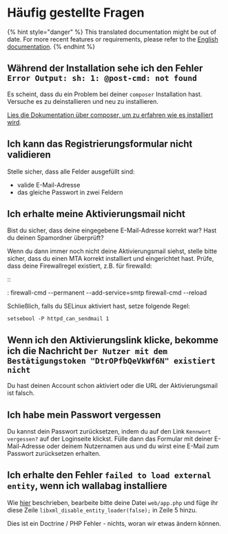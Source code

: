 Häufig gestellte Fragen
=======================

{% hint style="danger" %}
This translated documentation might be out of date. For more recent features or requirements, please refer to the [English documentation](https://doc.wallabag.org/en/).
{% endhint %}

Während der Installation sehe ich den Fehler `Error Output: sh: 1: @post-cmd: not found`
----------------------------------------------------------------------------------------

Es scheint, dass du ein Problem bei deiner `composer` Installation hast.
Versuche es zu deinstallieren und neu zu installieren.

[Lies die Dokumentation über composer, um zu erfahren wie es installiert
wird](https://getcomposer.org/doc/00-intro.md).

Ich kann das Registrierungsformular nicht validieren
----------------------------------------------------

Stelle sicher, dass alle Felder ausgefüllt sind:

-   valide E-Mail-Adresse
-   das gleiche Passwort in zwei Feldern

Ich erhalte meine Aktivierungsmail nicht
----------------------------------------

Bist du sicher, dass deine eingegebene E-Mail-Adresse korrekt war? Hast
du deinen Spamordner überprüft?

Wenn du dann immer noch nicht deine Aktivierungsmail siehst, stelle
bitte sicher, dass du einen MTA korrekt installiert und eingerichtet
hast. Prüfe, dass deine Firewallregel existiert, z.B. für firewalld:

::

:   firewall-cmd --permanent --add-service=smtp firewall-cmd --reload

Schließlich, falls du SELinux aktiviert hast, setze folgende Regel:

`setsebool -P httpd_can_sendmail 1`

Wenn ich den Aktivierungslink klicke, bekomme ich die Nachricht `Der Nutzer mit dem Bestätigungstoken "DtrOPfbQeVkWf6N" existiert nicht`
----------------------------------------------------------------------------------------------------------------------------------------

Du hast deinen Account schon aktiviert oder die URL der Aktivierungsmail
ist falsch.

Ich habe mein Passwort vergessen
--------------------------------

Du kannst dein Passwort zurücksetzen, indem du auf den Link
`Kennwort vergessen?` auf der Loginseite klickst. Fülle dann das
Formular mit deiner E-Mail-Adresse oder deinem Nutzernamen aus und du
wirst eine E-Mail zum Passwort zurücksetzen erhalten.

Ich erhalte den Fehler `failed to load external entity`, wenn ich wallabag installiere
--------------------------------------------------------------------------------------

Wie [hier](https://github.com/wallabag/wallabag/issues/2529)
beschrieben, bearbeite bitte deine Datei `web/app.php` und füge ihr
diese Zeile `libxml_disable_entity_loader(false);` in Zeile 5 hinzu.

Dies ist ein Doctrine / PHP Fehler - nichts, woran wir etwas ändern
können.
